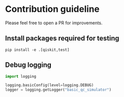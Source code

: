 # Contribution guideline

Please feel free to open a PR for improvements.

## Install packages required for testing

```shell
pip install -e .[qiskit,test]
```

## Debug logging

```python
import logging

logging.basicConfig(level=logging.DEBUG)
logger = logging.getLogger("basic_qc_simulator")
```

